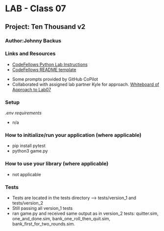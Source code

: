 # LAB - Class 07

## Project: Ten Thousand v2

### Author:Johnny Backus

### Links and Resources

- [CodeFellows Python Lab Instructions](https://codefellows.github.io/code-401-python-guide/reference/submission-instructions/labs/)
- [CodeFellows README template](https://codefellows.github.io/code-401-python-guide/reference/submission-instructions/labs/README-template.html)
<!-- - [ChatGPT chat]() -->
- Some prompts provided by GitHub CoPilot
- Collaborated with assigned lab partner Kyle for approach.
[Whiteboard of Approach to Lab07](ten_thousand/gameplay.jpg)

### Setup

*.env requirements*
- n/a

### How to initialize/run your application (where applicable)

- pip install pytest
- python3 game.py

### How to use your library (where applicable)

- not applicable

### Tests

- Tests are located in the tests directory --> tests/version_1 and tests/version_2
- Still passing all version_1 tests
- ran game.py and received same output as in version_2 tests: quitter.sim, one_and_done.sim, bank_one_roll_then_quit.sim, bank_first_for_two_rounds.sim.
